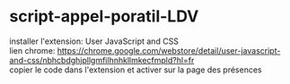 # script-appel-poratil-LDV
installer l'extension: User JavaScript and CSS   
lien chrome: https://chrome.google.com/webstore/detail/user-javascript-and-css/nbhcbdghjpllgmfilhnhkllmkecfmpld?hl=fr   
copier le code dans l'extension et activer sur la page des présences   

